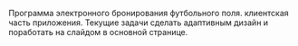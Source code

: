 Программа электронного бронирования футбольного поля. 
клиентская часть приложения.
Текущие задачи сделать адаптивным дизайн и поработать на слайдом в основной странице.
